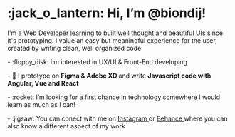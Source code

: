  <h1> :jack_o_lantern: Hi, I’m @biondij! </h1>
<p> I'm a Web Developer learning to built well thought and beautiful UIs since it's prototyping. I value an easy but meaningful experience for the user, created by writing clean, well organized code. </p>
<p> - :floppy_disk: I’m interested in UX/UI & Front-End developing </p>
<p> - 🌱 I prototype on <strong> Figma & Adobe XD </strong> and write <strong> Javascript code with Angular, Vue and React </strong> </p>
<p> - :rocket: I’m looking for a first chance in technology somewhere I would learn as much as I can! </p>
<p> - :jigsaw: You can conect with me on <a href="https://www.instagram.com/biondipics/"> Instagram </a> or <a href="https://www.behance.net/biondijota"> Behance </a> where you can also know a different aspect of my work </p>
 
<!---
biondij/biondij is a ✨ special ✨ repository because its `README.md` (this file) appears on your GitHub profile.
You can click the Preview link to take a look at your changes.
--->
